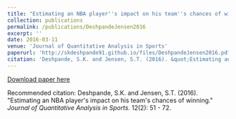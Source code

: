 ```yaml
---
title: "Estimating an NBA player''s impact on his team''s chances of winning"
collection: publications
permalink: /publications/DeshpandeJensen2016
excerpt: ''
date: 2016-03-11
venue: 'Journal of Quantitative Analysis in Sports'
paperurl: 'http://skdeshpande91.github.io/files/DeshpandeJensen2016.pdf'
citation: 'Deshpande, S.K. and Jensen, S.T. (2016). &quot;Estimating and NBA player\'s impact on his team\'s chances of winning.&quot; <i>Journal of Quantitative Analysis in Sports</i>. 12(2): 51 - 72.'
---
```


[Download paper here](http://skdeshpande91.github.io/files/DeshpandeJensen2016.pdf)

Recommended citation: Deshpande, S.K. and Jensen, S.T. (2016). &quot;Estimating an NBA player\'s impact on his team\'s chances of winning.&quot; <i> Journal of Quantitative Analysis in Sports</i>. 12(2): 51 - 72.
